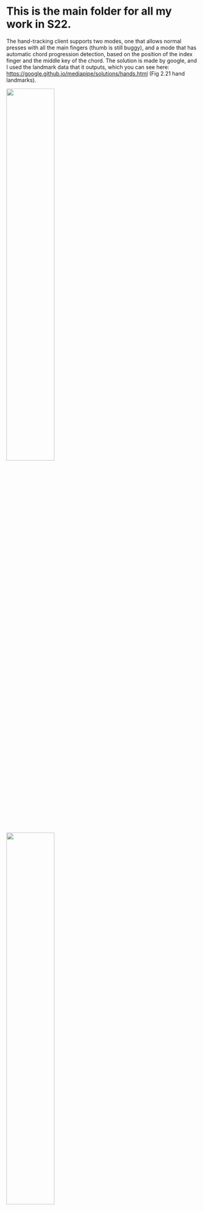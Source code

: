 # This is the main folder for all my work in S22.
The hand-tracking client supports two modes, one that allows normal presses with all the main fingers (thumb is still buggy), and a mode that has automatic chord progression detection, based on the position of the index finger and the middle key of the chord. The solution is made by google, and I used the landmark data that it outputs, which you can see here: https://google.github.io/mediapipe/solutions/hands.html (Fig 2.21 hand landmarks).

<img src="https://cdn.discordapp.com/attachments/599549030707625985/983985858401148988/unknown.png" width=50% height=50%>
<img src="https://cdn.discordapp.com/attachments/599549030707625985/983986413383061514/unknown.png" width=50% height=50%>

###### Above: A normal keystroke in mode 0, where in mode 1 a lightly blue hover outline of a chord appears.

# Here's the files included in this folder.
In order to start the app, please run the server using `./run.sh lab/OSC_server.cpp`
Then run the python app `main_client.py`, either through a debugger or terminal.

You should be able to find more details on setting parameters and presets in `func.py` and `OSC_server.cpp`.

## All libs and components to run the app successfully

`func.py` - processing functions for the hand landmarks

`hands.py` - mediapipe's hand solution, but put into a function that accepts a client.

`main_client.py` - main executable. This is the client that will send hand-tracking messages over UDP to allolib. RUN THIS.

`chords.py` - With courtesy from Ryan He in S22, this is the python-equivalent of his chord progression vector/map. The original is under sample/chords.hpp.

`OSC_server.cpp` - this is the allolib OSC server that MUST be concurrently running with main_client.py in order to receive messages. RUN THIS.

`piano.hpp` - This is a helper library that I wrote that handles the piano gui entirely. This allows customizable animation effects, i.e. decay time for key highlighting, key colors, number of keys, key width, etc. 

## Minor files for demonstration/plug and play.

`SineEnv.cpp` or `SubSyn.cpp` - this is where the voice comes from. Can be interchanged with other sound files, just make sure you import a valid SynthVoice. SubSyn.cpp is a personal attempt at an acoustic piano sound. However, with limited time I could only wrap my head around the basics of synthesizing one, and left it incomplete.

`sample/osc_client.py` - a really barebones client that will send UDP.

`sample/010_SimpleSineEnv.cpp` - demonstration file that I based alot of the sound features from.

## Further notes

This application has been a rough series of debugging sessions after one and every iteration of an idea. There exists many parameters inside func.py with proper documentation to help someone 'calibrate' the system to their needs, but I reckon that this won't be enough. Always does a miniscule bug, or a single line of code act up every now and then. And sometimes, the detection for presses can be quite sporadic if your finger straddles the border between two notes, or two states- leading to a spasm of sounds. This is just to preface that this app is FAR from perfect, but it's the best state I could get it in. I am severely limited by my knowledge in ML, and the speed of my system. 

If it does work for someone, that will be a dream come true for me.
